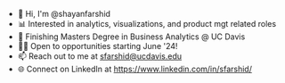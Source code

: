 - 👋 Hi, I'm @shayanfarshid
- 📊 Interested in analytics, visualizations, and product mgt related roles
- 🌱 Finishing Masters Degree in Business Analytics @ UC Davis
- 👨‍💻 Open to opportunities starting June '24!
- 📫 Reach out to me at sfarshid@ucdavis.edu
- 🌐 Connect on LinkedIn at https://www.linkedin.com/in/sfarshid/
<!---
title
--->
